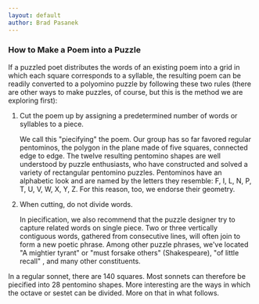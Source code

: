 ```yaml
---
layout: default
author: Brad Pasanek
---
```

### How to Make a Poem into a Puzzle

If a puzzled poet distributes the words of an existing poem into a grid in which each square corresponds to a syllable, the resulting poem can be readily converted to a polyomino puzzle by following these two rules (there are other ways to make puzzles, of course, but this is the method we are exploring first):

1. Cut the poem up by assigning a predetermined number of words or syllables to a piece.
     
    We call this "piecifying" the poem. Our group has so far favored regular pentominos, the polygon in the plane made of five squares, connected edge to edge. The twelve resulting pentomino shapes are well understood by puzzle enthusiasts, who have constructed and solved a variety of rectangular pentomino puzzles. Pentominos have an alphabetic look and are named by the letters they resemble: F, I, L, N, P, T, U, V, W, X, Y, Z. For this reason, too, we endorse their geometry.

2. When cutting, do not divide words. 
    
    In piecification, we also recommend that the puzzle designer try to capture related words on single piece. Two or three vertically contiguous words, gathered from consecutive lines, will often join to form a new poetic phrase. Among other puzzle phrases, we've located "A mightier tyrant" or "must forsake others" (Shakespeare),  "of little recall" , and many other constituents.

In a regular sonnet, there are 140 squares. Most sonnets can therefore be piecified into 28 pentomino shapes. More interesting are the ways in which the octave or sestet can be divided. More on that in what follows.